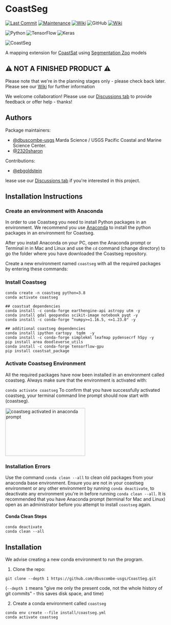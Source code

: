 # CoastSeg

[![Last Commit](https://img.shields.io/github/last-commit/SatelliteShorelines/CoastSeg)](https://github.com/Doodleverse/segmentation_gym/commits/main)
[![Maintenance](https://img.shields.io/badge/Maintained%3F-yes-green.svg)](https://github.com/SatelliteShorelines/CoastSeg/graphs/commit-activity)
[![Wiki](https://img.shields.io/badge/wiki-documentation-forestgreen)](https://github.com/SatelliteShorelines/CoastSeg/wiki)
![GitHub](https://img.shields.io/github/license/Doodleverse/segmentation_gym)
[![Wiki](https://img.shields.io/badge/discussion-active-forestgreen)](https://github.com/SatelliteShorelines/CoastSeg/discussions)

![Python](https://img.shields.io/badge/python-3670A0?style=for-the-badge&logo=python&logoColor=ffdd54)
![TensorFlow](https://img.shields.io/badge/TensorFlow-%23FF6F00.svg?style=for-the-badge&logo=TensorFlow&logoColor=white)
![Keras](https://img.shields.io/badge/Keras-%23D00000.svg?style=for-the-badge&logo=Keras&logoColor=white)

![CoastSeg](https://user-images.githubusercontent.com/3596509/189417290-d5c24681-39b7-4b97-afa8-1392cf759b08.gif)

A mapping extension for [CoastSat](https://github.com/kvos/CoastSat) using [Segmentation Zoo](https://github.com/Doodleverse/segmentation_zoo) models

## :warning: NOT A FINISHED PRODUCT :warning:

Please note that we're in the planning stages only - please check back later. Please see our [Wiki](https://github.com/SatelliteShorelines/CoastSeg/wiki) for further information

We welcome collaboration! Please use our [Discussions tab](https://github.com/dbuscombe-usgs/CoastSeg/discussions) to provide feedback or offer help - thanks!

## Authors

Package maintainers:

- [@dbuscombe-usgs](https://github.com/dbuscombe-usgs) Marda Science / USGS Pacific Coastal and Marine Science Center.
- [@2320sharon](https://github.com/2320sharon)

Contributions:

- [@ebgoldstein](https://github.com/ebgoldstein)

lease use our [Discussions tab](https://github.com/dbuscombe-usgs/CoastSeg/discussions) if you're interested in this project.

## Installation Instructions

### Create an environment with Anaconda

In order to use Coastseg you need to install Python packages in an environment. We recommend you use [Anaconda](https://www.anaconda.com/products/distribution) to install the python packages in an environment for Coastseg.

After you install Anaconda on your PC, open the Anaconda prompt or Terminal in in Mac and Linux and use the `cd` command (change directory) to go the folder where you have downloaded the Coastseg repository.

Create a new environment named `coastseg` with all the required packages by entering these commands:

### Install Coastseg

```
conda create -n coastseg python=3.8
conda activate coastseg

## coastsat dependencies
conda install -c conda-forge earthengine-api astropy utm -y
conda install gdal geopandas scikit-image notebook pyqt -y
conda install -c conda-forge “numpy>=1.16.5, <=1.23.0" -y

## additional coastseg dependencies
conda install ipython cartopy  tqdm  -y
conda install -c conda-forge simplekml leafmap pydensecrf h5py -y
pip install area doodleverse_utils
conda install -c conda-forge tensorflow-gpu
pip install coastsat_package
```

### Activate Coastseg Environment

All the required packages have now been installed in an environment called coastseg. Always make sure that the environment is activated with:

`conda activate coastseg`
To confirm that you have successfully activated coastseg, your terminal command line prompt should now start with (coastseg).

<img src="https://user-images.githubusercontent.com/61564689/184215725-3688aedb-e804-481d-bbb6-8c33b30c4607.png" 
     alt="coastseg activated in anaconda prompt" width="250" height="150">

### Installation Errors

Use the command `conda clean --all` to clean old packages from your anaconda base environment. Ensure you are not in your coastseg environment or any other environment by running `conda deactivate`, to deactivate any environment you're in before running `conda clean --all`. It is recommended that you have Anaconda prompt (terminal for Mac and Linux) open as an administrator before you attempt to install `coastseg` again.

#### Conda Clean Steps

```
conda deactivate
conda clean --all
```

## Installation

We advise creating a new conda environment to run the program.

1. Clone the repo:

```
git clone --depth 1 https://github.com/dbuscombe-usgs/CoastSeg.git
```

(`--depth 1` means "give me only the present code, not the whole history of git commits" - this saves disk space, and time)

2. Create a conda environment called `coastseg`

```
conda env create --file install/coastseg.yml
conda activate coastseg
```
